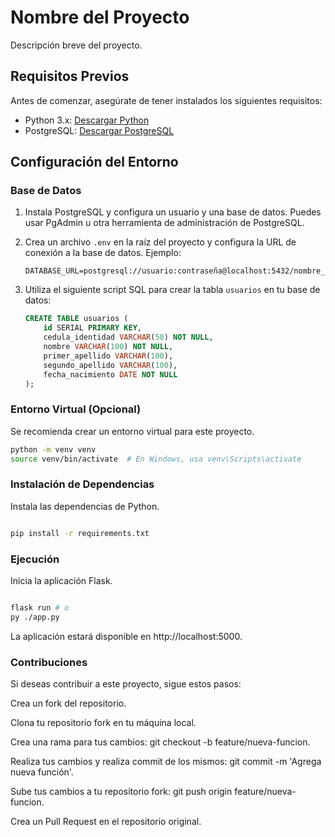 # Nombre del Proyecto

Descripción breve del proyecto.

## Requisitos Previos

Antes de comenzar, asegúrate de tener instalados los siguientes requisitos:

- Python 3.x: [Descargar Python](https://www.python.org/downloads/)
- PostgreSQL: [Descargar PostgreSQL](https://www.postgresql.org/download/)

## Configuración del Entorno

### Base de Datos

1. Instala PostgreSQL y configura un usuario y una base de datos. Puedes usar PgAdmin u otra herramienta de administración de PostgreSQL.

2. Crea un archivo `.env` en la raíz del proyecto y configura la URL de conexión a la base de datos. Ejemplo:

    ```
    DATABASE_URL=postgresql://usuario:contraseña@localhost:5432/nombre_de_la_base_de_datos
    ```

3. Utiliza el siguiente script SQL para crear la tabla `usuarios` en tu base de datos:

    ```sql
    CREATE TABLE usuarios (
        id SERIAL PRIMARY KEY,
        cedula_identidad VARCHAR(50) NOT NULL,
        nombre VARCHAR(100) NOT NULL,
        primer_apellido VARCHAR(100),
        segundo_apellido VARCHAR(100),
        fecha_nacimiento DATE NOT NULL
    );
    ```

### Entorno Virtual (Opcional)

Se recomienda crear un entorno virtual para este proyecto.

```bash
python -m venv venv
source venv/bin/activate  # En Windows, usa venv\Scripts\activate

```

### Instalación de Dependencias

Instala las dependencias de Python.

```bash

pip install -r requirements.txt

```
### Ejecución

Inicia la aplicación Flask.

```bash

flask run # o
py ./app.py

```
La aplicación estará disponible en http://localhost:5000.

### Contribuciones

Si deseas contribuir a este proyecto, sigue estos pasos:

Crea un fork del repositorio.

Clona tu repositorio fork en tu máquina local.

Crea una rama para tus cambios: git checkout -b feature/nueva-funcion.

Realiza tus cambios y realiza commit de los mismos: git commit -m 'Agrega nueva función'.

Sube tus cambios a tu repositorio fork: git push origin feature/nueva-funcion.

Crea un Pull Request en el repositorio original.

